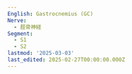 ```yaml
---
English: Gastrocnemius (GC)
Nerve:
  - 脛骨神経
Segment:
  - S1
  - S2
lastmod: '2025-03-03'
last_edited: 2025-02-27T00:00:00.000Z
---
```



